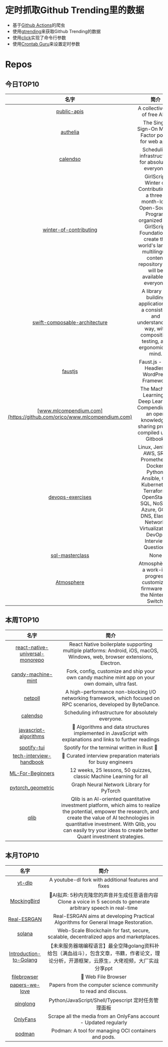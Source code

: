 # 定时抓取Github Trending里的数据
* 基于[Github Actions](https://docs.github.com/en/actions)的爬虫
* 使用[gtrending](https://github.com/hedythedev/gtrending)来获取Github Trending的数据
* 使用[click](https://github.com/pallets/click)实现了命令行参数
* 使用[Crontab Guru](https://crontab.guru/)来设置定时参数

# Repos
## 今日TOP10 
<!-- START OF DAILY_TOP10_REPOS -->
| 名字 | 简介 |
| :----: | :----: |
| [public-apis](https://github.com/public-apis/public-apis) | A collective list of free APIs |
| [authelia](https://github.com/authelia/authelia) | The Single Sign-On Multi-Factor portal for web apps |
| [calendso](https://github.com/calendso/calendso) | Scheduling infrastructure for absolutely everyone. |
| [winter-of-contributing](https://github.com/girlscript/winter-of-contributing) | GirlScript Winter of Contributing is a three-month-long Open-Source Program organized by🧡GirlScript Foundation to create the world's largest multilingual content repository that will be available to everyone. |
| [swift-composable-architecture](https://github.com/pointfreeco/swift-composable-architecture) | A library for building applications in a consistent and understandable way, with composition, testing, and ergonomics in mind. |
| [faustjs](https://github.com/wpengine/faustjs) | Faust.js - The Headless WordPress Framework |
| [www.mlcompendium.com](https://github.com/orico/www.mlcompendium.com) | The Machine Learning & Deep Learning Compendium is an open knowledge-sharing project compiled using Gitbook. |
| [devops-exercises](https://github.com/bregman-arie/devops-exercises) | Linux, Jenkins, AWS, SRE, Prometheus, Docker, Python, Ansible, Git, Kubernetes, Terraform, OpenStack, SQL, NoSQL, Azure, GCP, DNS, Elastic, Network, Virtualization. DevOps Interview Questions |
| [sql-masterclass](https://github.com/DataWithDanny/sql-masterclass) | None |
| [Atmosphere](https://github.com/Atmosphere-NX/Atmosphere) | Atmosphère is a work-in-progress customized firmware for the Nintendo Switch. |
<!-- END OF DAILY_TOP10_REPOS -->

## 本周TOP10
<!-- START OF WEEKLY_TOP10_REPOS -->
| 名字 | 简介 |
| :----: | :----: |
| [react-native-universal-monorepo](https://github.com/mmazzarolo/react-native-universal-monorepo) | React Native boilerplate supporting multiple platforms: Android, iOS, macOS, Windows, web, browser extensions, Electron. |
| [candy-machine-mint](https://github.com/exiled-apes/candy-machine-mint) | Fork, config, customize and ship your own candy machine mint app on your own domain, ultra fast. |
| [netpoll](https://github.com/cloudwego/netpoll) | A high-performance non-blocking I/O networking framework, which focused on RPC scenarios, developed by ByteDance. |
| [calendso](https://github.com/calendso/calendso) | Scheduling infrastructure for absolutely everyone. |
| [javascript-algorithms](https://github.com/trekhleb/javascript-algorithms) | 📝 Algorithms and data structures implemented in JavaScript with explanations and links to further readings |
| [spotify-tui](https://github.com/Rigellute/spotify-tui) | Spotify for the terminal written in Rust 🚀 |
| [tech-interview-handbook](https://github.com/yangshun/tech-interview-handbook) | 💯 Curated interview preparation materials for busy engineers |
| [ML-For-Beginners](https://github.com/microsoft/ML-For-Beginners) | 12 weeks, 25 lessons, 50 quizzes, classic Machine Learning for all |
| [pytorch_geometric](https://github.com/pyg-team/pytorch_geometric) | Graph Neural Network Library for PyTorch |
| [qlib](https://github.com/microsoft/qlib) | Qlib is an AI-oriented quantitative investment platform, which aims to realize the potential, empower the research, and create the value of AI technologies in quantitative investment. With Qlib, you can easily try your ideas to create better Quant investment strategies. |
<!-- END OF WEEKLY_TOP10_REPOS -->

## 本月TOP10
<!-- START OF MONTHLY_TOP10_REPOS -->
| 名字 | 简介 |
| :----: | :----: |
| [yt-dlp](https://github.com/yt-dlp/yt-dlp) | A youtube-dl fork with additional features and fixes |
| [MockingBird](https://github.com/babysor/MockingBird) | 🚀AI拟声: 5秒内克隆您的声音并生成任意语音内容 Clone a voice in 5 seconds to generate arbitrary speech in real-time |
| [Real-ESRGAN](https://github.com/xinntao/Real-ESRGAN) | Real-ESRGAN aims at developing Practical Algorithms for General Image Restoration. |
| [solana](https://github.com/solana-labs/solana) | Web-Scale Blockchain for fast, secure, scalable, decentralized apps and marketplaces. |
| [Introduction-to-Golang](https://github.com/0voice/Introduction-to-Golang) | 【未来服务器端编程语言】最全空降golang资料补给包（满血战斗），包含文章，书籍，作者论文，理论分析，开源框架，云原生，大佬视频，大厂实战分享ppt |
| [filebrowser](https://github.com/filebrowser/filebrowser) | 📂 Web File Browser |
| [papers-we-love](https://github.com/papers-we-love/papers-we-love) | Papers from the computer science community to read and discuss. |
| [qinglong](https://github.com/whyour/qinglong) | Python/JavaScript/Shell/Typescript 定时任务管理面板 |
| [OnlyFans](https://github.com/DIGITALCRIMINAL/OnlyFans) | Scrape all the media from an OnlyFans account - Updated regularly |
| [podman](https://github.com/containers/podman) | Podman: A tool for managing OCI containers and pods. |
<!-- END OF MONTHLY_TOP10_REPOS -->
